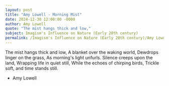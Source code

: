 ```yaml
---
layout: post
title: "Amy Lowell - Morning Mist"
date: 2024-12-30 12:00:00 -0000
author: Amy Lowell
quote: "The mist hangs thick and low,"
subject: Imagism's Influence on Nature (Early 20th century)
permalink: /Imagism's Influence on Nature (Early 20th century)/Amy Lowell/Amy Lowell - Morning Mist
---
```


The mist hangs thick and low,
A blanket over the waking world,
Dewdrops linger on the grass,
As morning's light unfurls.
Silence creeps upon the land,
Wrapping life in quiet still,
While the echoes of chirping birds,
Trickle soft, and time stands still.

- Amy Lowell
